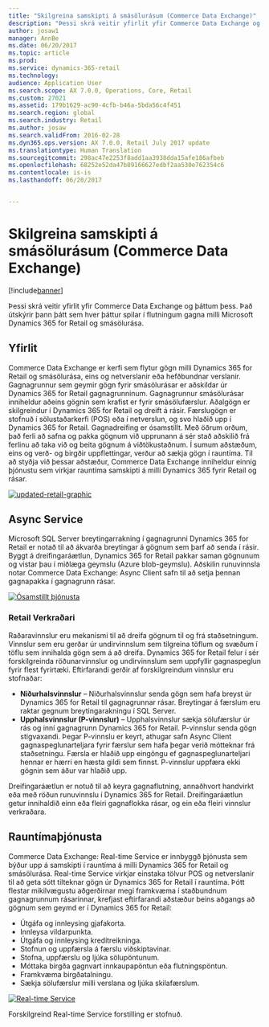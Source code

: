 ```yaml
---
title: "Skilgreina samskipti á smásölurásum (Commerce Data Exchange)"
description: "Þessi skrá veitir yfirlit yfir Commerce Data Exchange og þáttum þess. Það útskýrir þann þátt sem hver þáttur spilar í flutningum gagna milli Microsoft Dynamics 365 for Retail og smásölurása."
author: josaw1
manager: AnnBe
ms.date: 06/20/2017
ms.topic: article
ms.prod: 
ms.service: dynamics-365-retail
ms.technology: 
audience: Application User
ms.search.scope: AX 7.0.0, Operations, Core, Retail
ms.custom: 27021
ms.assetid: 179b1629-ac90-4cfb-b46a-5bda56c4f451
ms.search.region: global
ms.search.industry: Retail
ms.author: josaw
ms.search.validFrom: 2016-02-28
ms.dyn365.ops.version: AX 7.0.0, Retail July 2017 update
ms.translationtype: Human Translation
ms.sourcegitcommit: 298ac47e2253f8add1aa3938dda15afe186afbeb
ms.openlocfilehash: 68252e52da47b89166627edbf2aa530e762354c6
ms.contentlocale: is-is
ms.lasthandoff: 06/20/2017


---
```


# <a name="define-retail-channel-communications-commerce-data-exchange"></a>Skilgreina samskipti á smásölurásum (Commerce Data Exchange)

[!include[banner](../includes/banner.md)]


Þessi skrá veitir yfirlit yfir Commerce Data Exchange og þáttum þess. Það útskýrir þann þátt sem hver þáttur spilar í flutningum gagna milli Microsoft Dynamics 365 for Retail og smásölurása.

<a name="overview"></a>Yfirlit
--------

Commerce Data Exchange er kerfi sem flytur gögn milli Dynamics 365 for Retail og smásölurása, eins og netverslanir eða hefðbundnar verslanir. Gagnagrunnur sem geymir gögn fyrir smásölurásar er aðskildar úr Dynamics 365 for Retail gagnagrunninum. Gagnagrunnur smásölurásar inniheldur aðeins gögnin sem krafist er fyrir smásölufærslur. Aðalgögn er skilgreindur í Dynamics 365 for Retail og dreift á rásir. Færslugögn er stofnuð í sölustaðarkerfi (POS) eða í netverslun, og svo hlaðið upp í Dynamics 365 for Retail. Gagnadreifing er ósamstillt. Með öðrum orðum, það ferli að safna og pakka gögnum við upprunann á sér stað aðskilið frá ferlinu að taka við og beita gögnum á viðtökustaðnum. Í sumum aðstæðum, eins og verð- og birgðir uppflettingar, verður að sækja gögn í rauntíma. Til að styðja við þessar aðstæður, Commerce Data Exchange inniheldur einnig þjónustu sem virkjar rauntíma samskipti á milli Dynamics 365 fyrir Retail og rásar. 

[![updated-retail-graphic](./media/updated-retail-graphic.png)](./media/updated-retail-graphic.png)  

## <a name="async-service"></a>Async Service
Microsoft SQL Server breytingarrakning í gagnagrunni Dynamics 365 for Retail er notað til að ákvarða breytingar á gögnum sem þarf að senda í rásir. Byggt á dreifingaráætlun, Dynamics 365 for Retail pakkar saman gögnunum og vistar þau í miðlæga geymslu (Azure blob-geymslu). Aðskilin runuvinnsla notar Commerce Data Exchange: Async Client safn til að setja þennan gagnapakka í gagnagrunn rásar. 

[![Ósamstillt þjónusta](./media/async-300x239.png)](./media/async.png)

### <a name="retail-scheduler"></a>Retail Verkraðari

Raðaravinnslur eru mekanismi til að dreifa gögnum til og frá staðsetningum. Vinnslur sem eru gerðar úr undirvinnslum sem tilgreina töflum og svæðum í töflu sem innihalda gögn sem á að dreifa. Dynamics 365 for Retail felur í sér forskilgreinda röðunarvinnslur og undirvinnslum sem uppfyllir gagnaspeglun fyrir flest fyrirtæki. Eftirfarandi gerðir af forskilgreindum vinnslur eru stofnaðar:

-   **Niðurhalsvinnslur** – Niðurhalsvinnslur senda gögn sem hafa breyst úr Dynamics 365 for Retail til gagnagrunnar rásar. Breytingar á færslum eru raktar gegnum breytingarakningu í SQL Server.
-   **Upphalsvinnslur (P-vinnslur)** – Upphalsvinnslur sækja sölufærslur úr rás og inní gagnagrunn Dynamics 365 for Retail. P-vinnslur senda gögn stigvaxandi. Þegar P-vinnslu er keyrt, athugar safn Async Client gagnaspeglunarteljara fyrir færslur sem hafa þegar verið mótteknar frá staðsetningu. Færsla er hlaðið upp eingöngu ef gagnaspeglunarteljari hennar er hærri en hæsta gildi sem finnst. P-vinnslur uppfæra ekki gögnin sem áður var hlaðið upp.

Dreifingaráætlun er notuð til að keyra gagnaflutning, annaðhvort handvirkt eða með röðun runuvinnslu í Dynamics 365 for Retail. Dreifingaráætlun getur innihaldið einn eða fleiri gagnaflokka rásar, og ein eða fleiri vinnslur verkraðara.

## <a name="realtime-service"></a>Rauntímaþjónusta
Commerce Data Exchange: Real-time Service er innbyggð þjónusta sem býður upp á samskipti í rauntíma á milli Dynamics 365 for Retail og smásölurása. Real-time Service virkjar einstaka tölvur POS og netverslanir til að geta sótt tilteknar gögn úr Dynamics 365 for Retail í rauntíma. Þótt flestar mikilvægustu aðgerðirnar megi framkvæma í staðbundnum gagnagrunnum rásarinnar, krefjast eftirfarandi aðstæður beins aðgangs að gögnum sem geymd er í Dynamics 365 for Retail:

-   Útgáfa og innleysing gjafakorta.
-   Innleysa vildarpunkta.
-   Útgáfa og innleysing kreditreikninga.
-   Stofnun og uppfærsla á færslu viðskiptavinar.
-   Stofna, uppfærslu og ljúka sölupöntunum.
-   Móttaka birgða gagnvart innkaupapöntun eða flutningspöntun.
-   Framkvæma birgðatalningu.
-   Sækja sölufærslur milli verslana og ljúka skilafærslum.

[![Real-time Service](./media/rts.png)](./media/rts.png) 

Forskilgreind Real-time Service forstilling er stofnuð.




